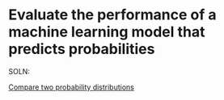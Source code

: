 # Evaluate the performance of a machine learning model that predicts probabilities

SOLN:

[Compare two probability distributions](../Probability%20d1be1111e6344e4e993a76f822ee185e/Compare%20two%20probability%20distributions%20ba8b34755fdc4cbcafa88dbc8f813918.md)
